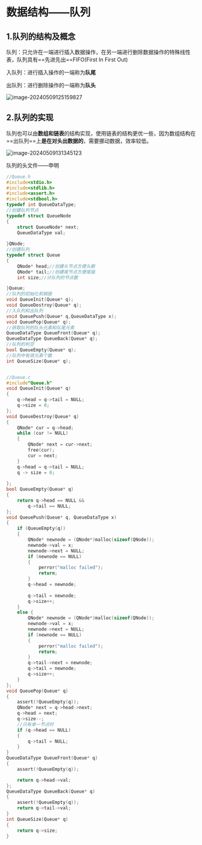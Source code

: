 # 数据结构——队列

## 1.队列的结构及概念

队列：只允许在一端进行插入数据操作，在另一端进行删除数据操作的特殊线性表，队列具有==先进先出==FIFO(First In First Out) 

入队列：进行插入操作的一端称为**队尾** 

出队列：进行删除操作的一端称为**队头**

![image-20240509125159827](https://gitee.com/lassc123/imgs/raw/master/image-20240509125159827.png)

## 2.队列的实现

队列也可以由**数组和链表**的结构实现，使用链表的结构更优一些，因为数组结构在==出队列==上**是在对头出数据的**，需要挪动数据，效率较低。

![image-20240509131345123](https://gitee.com/lassc123/imgs/raw/master/image-20240509131345123.png)

队列的头文件——申明

```c
//Queue.h
#include<stdio.h>
#include<stdlib.h>
#include<assert.h>
#include<stdbool.h>
typedef int QueueDataType;
//创建队列节点
typedef struct QueueNode
{
	struct QueueNode* next;
	QueueDataType val;
		
}QNode;
//创建队列
typedef struct Queue
{
	QNode* head;//创建头节点方便头删
	QNode* tail;//创建尾节点方便尾插
	int size;//计队列的节点数

}Queue;
//队列的初始化和销毁
void QueueInit(Queue* q);
void QueueDestroy(Queue* q);
//入队列和出队列
void QueuePush(Queue* q,QueueDataType x);
void QueuePop(Queue* q);
//获取队列的队头元素和队尾元素
QueueDataType QueueFront(Queue* q);
QueueDataType QueueBack(Queue* q);
//队列的判空
bool QueueEmpty(Queue* q);
//队列中有效元素个数
int QueueSize(Queue* q);



```

```c
//Queue.c
#include"Queue.h"
void QueueInit(Queue* q)
{
	q->head = q->tail = NULL;
	q->size = 0;
};
void QueueDestroy(Queue* q)
{
	QNode* cur = q->head;
	while (cur != NULL)
	{
		QNode* next = cur->next;
		free(cur);
		cur = next;
	}
	q->head = q->tail = NULL;
	q -> size = 0;
	
};
bool QueueEmpty(Queue* q)
{
	return q->head == NULL &&
		q->tail == NULL;
};
void QueuePush(Queue* q, QueueDataType x)
{
	if (QueueEmpty(q))
	{
		QNode* newnode = (QNode*)malloc(sizeof(QNode));
		newnode->val = x;
		newnode->next = NULL;
		if (newnode == NULL)
		{
			perror("malloc failed");
			return;
		}
		q->head = newnode;
	
		q->tail = newnode;
		q->size++;
	}
	else {
		QNode* newnode = (QNode*)malloc(sizeof(QNode));
		newnode->val = x;
		newnode->next = NULL;
		if (newnode == NULL)
		{
			perror("malloc failed");
			return;
		}
		q->tail->next = newnode;
		q->tail = newnode;
		q->size++;
	}
};
void QueuePop(Queue* q)
{
	assert(!QueueEmpty(q));
	QNode* next = q->head->next;
	q->head = next;
	q->size--;
	//只有单一节点时
	if (q->head == NULL)
	{
		q->tail = NULL;
	}
}
QueueDataType QueueFront(Queue* q)
{
	assert(!QueueEmpty(q));

	return q->head->val;
};
QueueDataType QueueBack(Queue* q)
{
	assert(!QueueEmpty(q));
	return q->tail->val;
}
int QueueSize(Queue* q)
{
	return q->size;
}
```

